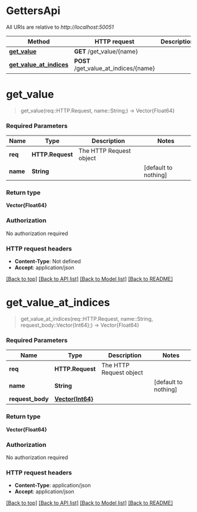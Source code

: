 # GettersApi

All URIs are relative to *http://localhost:50051*

Method | HTTP request | Description
------------- | ------------- | -------------
[**get_value**](GettersApi.md#get_value) | **GET** /get_value/{name} | 
[**get_value_at_indices**](GettersApi.md#get_value_at_indices) | **POST** /get_value_at_indices/{name} | 


# **get_value**
> get_value(req::HTTP.Request, name::String;) -> Vector{Float64}



### Required Parameters

Name | Type | Description  | Notes
------------- | ------------- | ------------- | -------------
 **req** | **HTTP.Request** | The HTTP Request object | 
**name** | **String**|  | [default to nothing]

### Return type

**Vector{Float64}**

### Authorization

No authorization required

### HTTP request headers

 - **Content-Type**: Not defined
 - **Accept**: application/json

[[Back to top]](#) [[Back to API list]](../README.md#documentation-for-api-endpoints) [[Back to Model list]](../README.md#documentation-for-models) [[Back to README]](../README.md)

# **get_value_at_indices**
> get_value_at_indices(req::HTTP.Request, name::String, request_body::Vector{Int64};) -> Vector{Float64}



### Required Parameters

Name | Type | Description  | Notes
------------- | ------------- | ------------- | -------------
 **req** | **HTTP.Request** | The HTTP Request object | 
**name** | **String**|  | [default to nothing]
**request_body** | [**Vector{Int64}**](Int64.md)|  | 

### Return type

**Vector{Float64}**

### Authorization

No authorization required

### HTTP request headers

 - **Content-Type**: application/json
 - **Accept**: application/json

[[Back to top]](#) [[Back to API list]](../README.md#documentation-for-api-endpoints) [[Back to Model list]](../README.md#documentation-for-models) [[Back to README]](../README.md)

